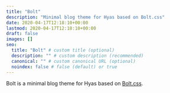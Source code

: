 ```yaml
---
title: "Bolt"
description: "Minimal blog theme for Hyas based on Bolt.css"
date: 2020-04-17T12:18:10+00:00
lastmod: 2020-04-17T12:18:10+00:00
draft: false
images: []
seo:
  title: "Bolt" # custom title (optional)
  description: "" # custom description (recommended)
  canonical: "" # custom canonical URL (optional)
  noindex: false # false (default) or true
---
```


Bolt is a minimal blog theme for Hyas based on [Bolt.css](https://boltcss.com/).
